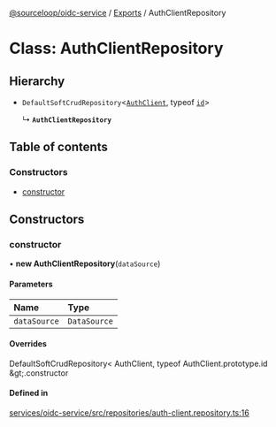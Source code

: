 [@sourceloop/oidc-service](../README.md) / [Exports](../modules.md) / AuthClientRepository

# Class: AuthClientRepository

## Hierarchy

- `DefaultSoftCrudRepository`<[`AuthClient`](AuthClient.md), typeof [`id`](AuthClient.md#id)\>

  ↳ **`AuthClientRepository`**

## Table of contents

### Constructors

- [constructor](AuthClientRepository.md#constructor)

## Constructors

### constructor

• **new AuthClientRepository**(`dataSource`)

#### Parameters

| Name | Type |
| :------ | :------ |
| `dataSource` | `DataSource` |

#### Overrides

DefaultSoftCrudRepository&lt;
  AuthClient,
  typeof AuthClient.prototype.id
\&gt;.constructor

#### Defined in

[services/oidc-service/src/repositories/auth-client.repository.ts:16](https://github.com/sourcefuse/loopback4-microservice-catalog/blob/53060ad88/services/oidc-service/src/repositories/auth-client.repository.ts#L16)
